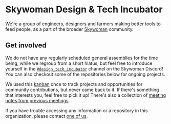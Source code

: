 # Skywoman Design & Tech Incubator
We're a group of engineers, designers and farmers making better tools to feed people, as a part of the broader [Skywoman](https://skywoman.community) community.

## Get involved
We do not have any regularly scheduled general assemblies for the time being, while we regroup from a short hiatus, but feel free to introduce yourself in the [`#design_tech_incubator`](https://discord.gg/HvXdzdeaW9) channel on the Skywoman Discord! You can also checkout some of the repositories below for ongoing projects.

We used this [kanban](https://github.com/orgs/skywoman/projects/1) once to track projects and opportunities for community contributions, but never came back to it. If there's something that interests you, feel free to pick it up! There's also a collection of [meeting notes from previous meetings](https://github.com/skywoman/about/tree/main/notes).

If you have trouble accessing any information or a repository in this organization, please contact [one of us](https://github.com/orgs/skywoman/people?query=role%3Aowner).
